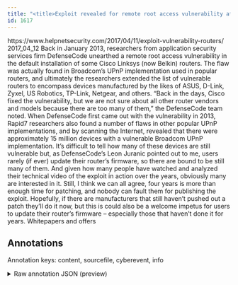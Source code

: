 ```yaml
---
title: "<title>Exploit revealed for remote root access vulnerability affecting many router models - Help Net Security</title>"
id: 1617
---
```


<title>Exploit revealed for remote root access vulnerability affecting many router models - Help Net Security</title>
<source> https://www.helpnetsecurity.com/2017/04/11/exploit-vulnerability-routers/ </source>
<date> 2017_04_12 </date>
<text>
Back in January 2013, researchers from application security services firm DefenseCode unearthed a remote root access vulnerability in the default installation of some Cisco Linksys (now Belkin) routers.
The flaw was actually found in Broadcom’s UPnP implementation used in popular routers, and ultimately the researchers extended the list of vulnerable routers to encompass devices manufactured by the likes of ASUS, D-Link, Zyxel, US Robotics, TP-Link, Netgear, and others.
“Back in the days, Cisco fixed the vulnerability, but we are not sure about all other router vendors and models because there are too many of them,” the DefenseCode team noted. 
When DefenseCode first came out with the vulnerability in 2013, Rapid7 researchers also found a number of flaws in other popular UPnP implementations, and by scanning the Internet, revealed that there were approximately 15 million devices with a vulnerable Broadcom UPnP implementation.
It’s difficult to tell how many of these devices are still vulnerable but, as DefenseCode’s Leon Juranic pointed out to me, users rarely (if ever) update their router’s firmware, so there are bound to be still many of them.
And given how many people have watched and analyzed their technical video of the exploit in action over the years, obviously many are interested in it.
Still, I think we can all agree, four years is more than enough time for patching, and nobody can fault them for publishing the exploit. Hopefully, if there are manufacturers that still haven’t pushed out a patch they’ll do it now, but this is could also be a welcome impetus for users to update their router’s firmware – especially those that haven’t done it for years.
Whitepapers and offers
</text>



## Annotations

Annotation keys: content, sourcefile, cyberevent, info

<details>
<summary>Raw annotation JSON (preview)</summary>

```json
{
  "content": "Back in January 2013, researchers from application security services firm DefenseCode unearthed a remote root access vulnerability in the default installation of some Cisco Linksys (now Belkin) routers. The flaw was actually found in Broadcom\u2019s UPnP implementation used in popular routers, and ultimately the researchers extended the list of vulnerable routers to encompass devices manufactured by the likes of ASUS, D-Link, Zyxel, US Robotics, TP-Link, Netgear, and others. \u201cBack in the days, Cisco fixed the vulnerability, but we are not sure about all other router vendors and models because there are too many of them,\u201d the DefenseCode team noted.  When DefenseCode first came out with the vulnerability in 2013, Rapid7 researchers also found a number of flaws in other popular UPnP implementations, and by scanning the Internet, revealed that there were approximately 15 million devices with a vulnerable Broadcom UPnP implementation. It\u2019s difficult to tell how many of these devices are still vulnerable but, as DefenseCode\u2019s Leon Juranic pointed out to me, users rarely (if ever) update their router\u2019s firmware, so there are bound to be still many of them. And given how many people have watched and analyzed their technical video of the exploit in action over the years, obviously many are interested in it. Still, I think we can all agree, four years is more than enough time for patching, and nobody can fault them for publishing the exploit. Hopefully, if there are manufacturers that still haven\u2019t pushed out a patch they\u2019ll do it now, but this is could also be a welcome impetus for users to update their router\u2019s firmware \u2013 especially those that haven\u2019t done it for years. Whitepapers and offers",
  "sourcefile": "1617.txt",
  "cyberevent": {
    "hopper": [
      {
        "index": 0,
        "relation": "Same",
        "events": [
          {
            "index": "E1",
            "type": "Vulnerability-related",
            "realis": "Actual",
            "nugget": {
              "startOffset": 86,
              "index": "T3",
              "endOffset": 95,
              "text": "unearthed"
            },
            "argument": [
              {
                "index": "T2",
                "text": "January 2013",
                "endOffset": 20,
                "role": {
                  "type": "Time"
                },
                "startOffset": 8,
                "type": "Time"
              },
              {
                "index": "T1",
                "text": "researchers",
                "endOffset": 33,
                "role": {
                  "type": "Discoverer"
                },
                "startOffset": 22,
                "type": "Person"
              },
              {
                "index": "T4",
                "text": "a remote root access vulnerability",
                "endOffset": 130,
                "role": {
                  "type": "Vulnerability"
                },
                "startOffset": 96,
                "type": "Vulnerability"
              },
              {
                "index": "T5",
                "text": "Cisco Linksys (now Belkin) routers",
                "endOffset": 201,
                "role": {
                  "type": "Vulnerable_System"
                },
                "startOffset": 167,
                "type": "Device"
              }
            ],
            "subtype": "DiscoverVulnerability"
          },
          {
            "index": "E2",
            "type": "Vulnerability-related",
            "realis": "Actual",
            "nugget": {
              "startOffset": 212,
              "index": "T6",
              "endOffset": 230,
              "text": "was actually found"
            },
            "argument": [
              {
                "index": "T7",
                "text": "The flaw",
                "endOffset": 211,
                "role": {
                  "type":
```
</details>
